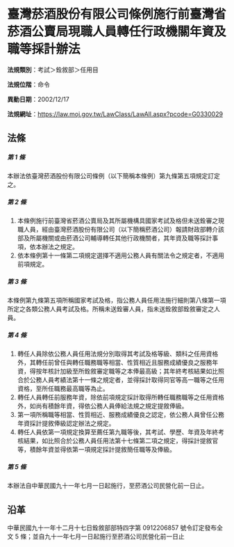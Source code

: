 # 臺灣菸酒股份有限公司條例施行前臺灣省菸酒公賣局現職人員轉任行政機關年資及職等採計辦法




**法規類別**：考試＞銓敘部＞任用目

**法規位階**：命令

**異動日期**：2002/12/17  

**法規網址**：https://law.moj.gov.tw/LawClass/LawAll.aspx?pcode=G0330029



## 法條
##### 第 1 條
本辦法依臺灣菸酒股份有限公司條例（以下簡稱本條例）第九條第五項規定訂定之。

##### 第 2 條
1. 本條例施行前臺灣省菸酒公賣局及其所屬機構具國家考試及格但未送銓審之現職人員，經由臺灣菸酒股份有限公司（以下簡稱菸酒公司）報請財政部轉介該部及所屬機關或由菸酒公司輔導轉任其他行政機關者，其年資及職等採計事項，依本辦法之規定。
1. 依本條例第十一條第二項規定選擇不適用公務人員有關法令之規定者，不適用前項規定。

##### 第 3 條
本條例第九條第五項所稱國家考試及格，指公務人員任用法施行細則第八條第一項所定之各類公務人員考試及格。所稱未送銓審人員，指未送銓敘部銓敘審定之人員。

##### 第 4 條
1. 轉任人員除依公務人員任用法規分別取得其考試及格等級、類科之任用資格外，其轉任前曾任與轉任職務職等相當、性質相近且服務成績優良之服務年資，得按年核計加級至所銓敘審定職等之本俸最高級；其年終考核結果如比照合於公務人員考績法第十一條之規定者，並得採計取得同官等高一職等之任用資格，至所任職務最高職等為止。
1. 轉任人員轉任前服務年資，除依前項規定採計取得所轉任職務職等之任用資格外，如尚有積餘年資，得依公務人員俸給法規之規定提敘俸級。
1. 第一項所稱職等相當、性質相近、服務成績優良之認定，依公務人員曾任公務年資採計提敘俸級認定辦法之規定。
1. 轉任人員依第一項規定換算至薦任第九職等後，其考試、學歷、年資及年終考核結果，如比照合於公務人員任用法第十七條第二項之規定，得採計提敘官等，積餘年資並得依第一項規定採計提敘簡任職等及俸級。

##### 第 5 條
本辦法自中華民國九十一年七月一日起施行，至菸酒公司民營化前一日止。

## 沿革
中華民國九十一年十二月十七日銓敘部部特四字第 0912206857 號令訂定發布全文 5  條；並自九十一年七月一日起施行至菸酒公司民營化前一日止

